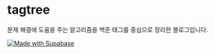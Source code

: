 # tagtree

문제 해결에 도움을 주는 알고리즘을 백준 태그를 중심으로 정리한 블로그입니다.

[![Made with Supabase](https://supabase.com/badge-made-with-supabase.svg)](https://supabase.com)
